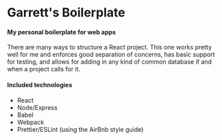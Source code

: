 # Garrett's Boilerplate

#### My personal boilerplate for web apps 

There are many ways to structure a React project. This one works pretty well for me and enforces good separation of concerns,
has basic support for testing, and allows for adding in any kind of common database if and when a project calls for it. 

#### Included technologies

* React
* Node/Express
* Babel
* Webpack
* Prettier/ESLint (using the AirBnb style guide)
